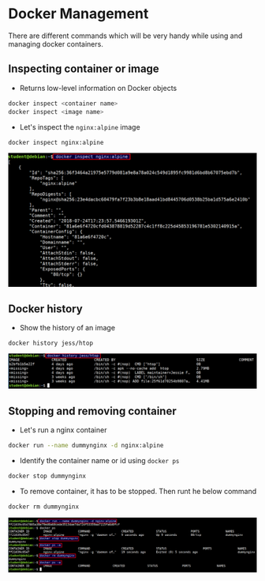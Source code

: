 # Docker Management

There are different commands which will be very handy while using and managing docker containers.

## Inspecting container or image

* Returns low-level information on Docker objects

```bash
docker inspect <container name>
docker inspect <image name>
```

* Let's inspect the `nginx:alpine` image

```bash
docker inspect nginx:alpine
```

![docker inspect nginx](images/docker-inspect-nginx.png)

## Docker history

* Show the history of an image

```
docker history jess/htop
```

![docker history](images/docker-history.png)

## Stopping and removing container

* Let's run a nginx container

```bash
docker run --name dummynginx -d nginx:alpine
```

* Identify the container name or id using `docker ps`

```bash
docker stop dummynginx
```

* To remove container, it has to be stopped. Then runt he below command

```bash
docker rm dummynginx
```

![docker stop and remove](images/docker-stop-and-remove.png)
